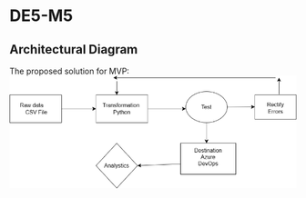 # DE5-M5
## Architectural Diagram
The proposed solution for MVP:
![diagram](./references/architecture.png)
